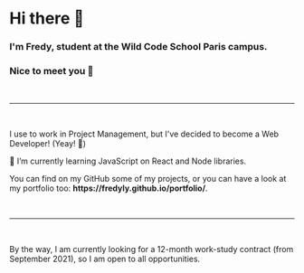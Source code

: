 # Hi there 👋
### I'm Fredy, student at the Wild Code School Paris campus.
### Nice to meet you 🤝
<br />
<hr />
<br />
<p>I use to work in Project Management, but I've decided to become a Web Developer! (Yeay! 🙌)</p>
<p>🌱 I’m currently learning JavaScript on React and Node libraries.</p>
<p>You can find on my GitHub some of my projects, or you can have a look at my portfolio too:
  <strong>https://fredyly.github.io/portfolio/</strong>.</p>
<br />
<hr />
<br />
<p>By the way, I am currently looking for a 12-month work-study contract (from September 2021), so I am open to all opportunities.</p>

<!--
**FredyLy/FredyLy** is a ✨ _special_ ✨ repository because its `README.md` (this file) appears on your GitHub profile.

Here are some ideas to get you started:

- 🔭 I’m currently working on ...
- 🌱 I’m currently learning ...
- 👯 I’m looking to collaborate on ...
- 🤔 I’m looking for help with ...
- 💬 Ask me about ...
- 📫 How to reach me: ...
- 😄 Pronouns: ...
- ⚡ Fun fact: ...
-->

